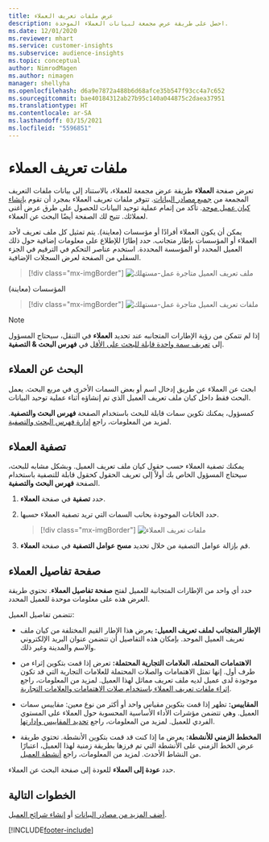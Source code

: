 ```yaml
---
title: عرض ملفات تعريف العملاء
description: احصل على طريقة عرض مجمعة لبيانات العملاء الموحدة.
ms.date: 12/01/2020
ms.reviewer: mhart
ms.service: customer-insights
ms.subservice: audience-insights
ms.topic: conceptual
author: NimrodMagen
ms.author: nimagen
manager: shellyha
ms.openlocfilehash: d6a9e7872a488b6d68afce35b547f93cc4a7c652
ms.sourcegitcommit: bae40184312ab27b95c140a044875c2daea37951
ms.translationtype: HT
ms.contentlocale: ar-SA
ms.lasthandoff: 03/15/2021
ms.locfileid: "5596851"
---
```

# <a name="customer-profiles"></a>ملفات تعريف العملاء

تعرض صفحة **العملاء** طريقة عرض مجمعة للعملاء، بالاستناد إلى بيانات ملفات التعريف المجمعة من [جميع مصادر البيانات](data-sources.md). تتوفر ملفات تعريف العملاء بمجرد أن تقوم [بإنشاء كيان عميل موحد](data-unification.md). تأكد من إتمام عملية توحيد البيانات للحصول على طرق عرض أغنى لعملائك. تتيح لك الصفحة أيضًا البحث عن العملاء.

يمكن أن يكون العملاء أفرادًا أو مؤسسات (معاينة). يتم تمثيل كل ملف تعريف لأحد العملاء أو المؤسسات بإطار متجانب. حدد إطارًا للإطلاع على معلومات إضافية حول ذلك العميل المحدد أو المؤسسة المحددة. استخدم عناصر التحكم في الترقيم في الجزء السفلي من الصفحة لعرض السجلات الإضافية.

> [!div class="mx-imgBorder"] 
> ![ملف تعريف العميل متاجرة عمل-مستهلك](media/profiles-customers.png "ملف تعريف العميل متاجرة عمل-مستهلك")

المؤسسات (معاينة)
> [!div class="mx-imgBorder"] 
> ![ملفات تعريف العميل متاجرة عمل-مستهلك](media/profile-customers-b2b.png "ملفات تعريف العميل متاجرة عمل-مستهلك")

> [!NOTE]
> إذا لم تتمكن من رؤية الإطارات المتجانبه عند تحديد **العملاء** في التنقل، سيحتاج المسؤول إلى [تعريف سمة واحدة قابلة للبحث على الأقل](search-filter-index.md) في **فهرس البحث & التصفية**.

## <a name="search-for-customers"></a>البحث عن العملاء

ابحث عن العملاء عن طريق إدخال اسم أو بعض السمات الأخرى في مربع البحث. يعمل البحث فقط داخل كيان ملف تعريف العميل الذي تم إنشاؤه أثناء عملية توحيد البيانات.

كمسؤول، يمكنك تكوين سمات قابلة للبحث باستخدام الصفحة **فهرس البحث والتصفية**. لمزيد من المعلومات، راجع [إدارة فهرس البحث والتصفية](search-filter-index.md).

## <a name="filter-customers"></a>تصفية العملاء

يمكنك تصفية العملاء حسب حقول كيان ملف تعريف العميل. وبشكل مشابه للبحث، سيحتاج المسؤول الخاص بك أولاً إلى تعريف الحقول كحقول قابلة للتصفية باستخدام الصفحة **فهرس البحث والتصفية**.

1. حدد **تصفية** في صفحة **العملاء**.

2. حدد الخانات الموجودة بحانب السمات التي تريد تصفية العملاء حسبها.

   > [!div class="mx-imgBorder"] 
   > ![ملفات تعريف العملاء](media/profiles-customers3.png "ملفات تعريف العملاء")

3. قم بإزالة عوامل التصفية من خلال تحديد **مسح عوامل التصفية** في صفحة **العملاء**.

##  <a name="customer-details-page"></a>صفحة تفاصيل العملاء

حدد أي واحد من الإطارات المتجانبة للعميل لفتح **صفحة تفاصيل العملاء**. تحتوي طريقة العرض هذه على معلومات موحدة للعميل المحدد.

تتضمن تفاصيل العميل:

-   **الإطار المتجانب لملف تعريف العميل:** يعرض هذا الإطار القيم المختلفة من كيان ملف تعريف العميل الموحد. بإمكان هذه التفاصيل أن تتضمن عنوان البريد الإلكتروني والاسم والمدينة وغير ذلك. 

-   **الاهتمامات المحتملة، العلامات التجارية المحتملة:** تعرض إذا قمت بتكوين إثراء من طرف أول. إنها تمثل الاهتمامات والصلات المحتملة للعلامات التجارية التي قد تكون موجودة لدى عميل لديه ملف تعريف مماثل لهذا العميل. لمزيد من المعلومات، راجع [إثراء ملفات تعريف العملاء باستخدام صلات الاهتمامات والعلامات التجارية](enrichment-microsoft-graph.md).

-   **المقاييس:** تظهر إذا قمت بتكوين مقياس واحد أو أكثر من نوع معين: مقاييس سمات العميل. وهي تتضمن مؤشرات الأداء الأساسية المحسوبة حول العملاء على المستوي الفردي للعميل. لمزيد من المعلومات، راجع [تحديد المقاييس وإدارتها](measures.md).

-   **المخطط الزمني للأنشطة:** يعرض ما إذا كنت قد قمت بتكوين الأنشطة. تحتوي طريقة عرض الخط الزمني على الأنشطة التي تم فرزها بطريقة زمنية لهذا العميل، اعتبارًا من النشاط الأحدث. لمزيد من المعلومات، راجع [أنشطة العميل](activities.md).

حدد **عودة إلى العملاء‬** للعودة إلى صفحة البحث عن العملاء.

## <a name="next-steps"></a>الخطوات التالية

[أضف المزيد من مصادر البيانات](data-sources.md) أو [إنشاء شرائح العميل](segments.md).


[!INCLUDE[footer-include](../includes/footer-banner.md)]